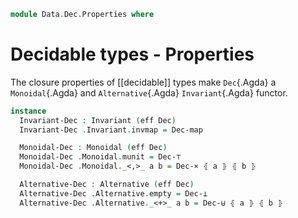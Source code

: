 <!--
```agda
open import Data.Dec.Base
open import Data.Sum

open import Meta.Invariant
open import Meta.Idiom
```
-->

```agda
module Data.Dec.Properties where
```

# Decidable types - Properties

The closure properties of [[decidable]] types make `Dec`{.Agda}
a `Monoidal`{.Agda} and `Alternative`{.Agda} `Invariant`{.Agda} functor.

```agda
instance
  Invariant-Dec : Invariant (eff Dec)
  Invariant-Dec .Invariant.invmap = Dec-map

  Monoidal-Dec : Monoidal (eff Dec)
  Monoidal-Dec .Monoidal.munit = Dec-⊤
  Monoidal-Dec .Monoidal._<,>_ a b = Dec-× ⦃ a ⦄ ⦃ b ⦄

  Alternative-Dec : Alternative (eff Dec)
  Alternative-Dec .Alternative.empty = Dec-⊥
  Alternative-Dec .Alternative._<+>_ a b = Dec-⊎ ⦃ a ⦄ ⦃ b ⦄
```
